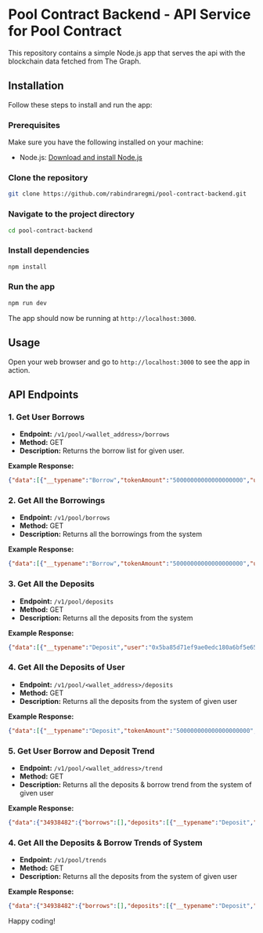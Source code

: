 # Pool Contract Backend - API Service for Pool Contract

This repository contains a simple Node.js app that serves the api with the blockchain data fetched from The Graph.
## Installation

Follow these steps to install and run the app:

### Prerequisites

Make sure you have the following installed on your machine:

- Node.js: [Download and install Node.js](https://nodejs.org/)

### Clone the repository

```bash
git clone https://github.com/rabindraregmi/pool-contract-backend.git
```

### Navigate to the project directory

```bash
cd pool-contract-backend
```

### Install dependencies

```bash
npm install
```

### Run the app

```bash
npm run dev
```

The app should now be running at `http://localhost:3000`.

## Usage

Open your web browser and go to `http://localhost:3000` to see the app in action.



## API Endpoints

### 1. Get User Borrows

- **Endpoint:** `/v1/pool/<wallet_address>/borrows`
- **Method:** GET
- **Description:** Returns the borrow list for given user.


**Example Response:**

```json
{"data":[{"__typename":"Borrow","tokenAmount":"50000000000000000000","user":"0x5ba85d71ef9ae0edc180a6bf5e65f0a749f062dc","Pool_id":"0x46544d0000000000000000000000000000000000000000000000000000000000","blockNumber":"34938648","chainId":"0x46544d0000000000000000000000000000000000000000000000000000000000","transactionHash":"0xce9b631328f9ec46baeefa0aaad90f6c6ea58959aabeac7bacc22f15c5683ea8"}]}
```

### 2. Get All the Borrowings

- **Endpoint:** `/v1/pool/borrows`
- **Method:** GET
- **Description:** Returns all the borrowings from the system


**Example Response:**

```json
{"data":[{"__typename":"Borrow","tokenAmount":"50000000000000000000","user":"0x5ba85d71ef9ae0edc180a6bf5e65f0a749f062dc","Pool_id":"0x46544d0000000000000000000000000000000000000000000000000000000000","blockNumber":"34938648","chainId":"0x46544d0000000000000000000000000000000000000000000000000000000000","transactionHash":"0xce9b631328f9ec46baeefa0aaad90f6c6ea58959aabeac7bacc22f15c5683ea8"}]}
```


### 3. Get All the Deposits

- **Endpoint:** `/v1/pool/deposits`
- **Method:** GET
- **Description:** Returns all the deposits from the system


**Example Response:**

```json
{"data":[{"__typename":"Deposit","user":"0x5ba85d71ef9ae0edc180a6bf5e65f0a749f062dc","blockNumber":"34938482","tokenAmount":"500000000000000000000","Pool_id":"0x46544d0000000000000000000000000000000000000000000000000000000000","chainId":"0x46544d0000000000000000000000000000000000000000000000000000000000","transactionHash":"0x1e516b112510fbc7786b8eba466d71a67037ce870faa5e7ed49028bf88480570"},{"__typename":"Deposit","user":"0x9f358d16a28f69f451439124bfe9dc934b0a9894","blockNumber":"35149402","tokenAmount":"1000000000000000000","Pool_id":"0x46544d0000000000000000000000000000000000000000000000000000000000","chainId":"0x46544d0000000000000000000000000000000000000000000000000000000000","transactionHash":"0x55f38e5ae0525cc4644691a0ef281b13b6896355ae030696180ebba66f7c255f"},{"__typename":"Deposit","user":"0x9f358d16a28f69f451439124bfe9dc934b0a9894","blockNumber":"35004275","tokenAmount":"1000000000000000000","Pool_id":"0x46544d0000000000000000000000000000000000000000000000000000000000","chainId":"0x46544d0000000000000000000000000000000000000000000000000000000000","transactionHash":"0xaf836f954e7799b28d914c5c4838cab8652ced49008fdf81767a8ca194aa023a"}]}
```

### 4. Get All the Deposits of User

- **Endpoint:** `/v1/pool/<wallet_address>/deposits`
- **Method:** GET
- **Description:** Returns all the deposits from the system of given user


**Example Response:**

```json
{"data":[{"__typename":"Deposit","tokenAmount":"500000000000000000000","user":"0x5ba85d71ef9ae0edc180a6bf5e65f0a749f062dc","Pool_id":"0x46544d0000000000000000000000000000000000000000000000000000000000","blockNumber":"34938482","chainId":"0x46544d0000000000000000000000000000000000000000000000000000000000","transactionHash":"0x1e516b112510fbc7786b8eba466d71a67037ce870faa5e7ed49028bf88480570"}]}
```

### 5. Get User Borrow and Deposit Trend

- **Endpoint:** `/v1/pool/<wallet_address>/trend`
- **Method:** GET
- **Description:** Returns all the deposits & borrow trend from the system of given user


**Example Response:**

```json
{"data":{"34938482":{"borrows":[],"deposits":[{"__typename":"Deposit","tokenAmount":"500000000000000000000","user":"0x5ba85d71ef9ae0edc180a6bf5e65f0a749f062dc","Pool_id":"0x46544d0000000000000000000000000000000000000000000000000000000000","blockNumber":"34938482","chainId":"0x46544d0000000000000000000000000000000000000000000000000000000000"}]},"34938648":{"borrows":[{"__typename":"Borrow","tokenAmount":"50000000000000000000","user":"0x5ba85d71ef9ae0edc180a6bf5e65f0a749f062dc","Pool_id":"0x46544d0000000000000000000000000000000000000000000000000000000000","blockNumber":"34938648","chainId":"0x46544d0000000000000000000000000000000000000000000000000000000000"}],"deposits":[]}}}
```
### 4. Get All the Deposits & Borrow Trends of System

- **Endpoint:** `/v1/pool/trends`
- **Method:** GET
- **Description:** Returns all the deposits from the system of given user


**Example Response:**

```json
{"data":{"34938482":{"borrows":[],"deposits":[{"__typename":"Deposit","tokenAmount":"500000000000000000000","user":"0x5ba85d71ef9ae0edc180a6bf5e65f0a749f062dc","Pool_id":"0x46544d0000000000000000000000000000000000000000000000000000000000","blockNumber":"34938482","chainId":"0x46544d0000000000000000000000000000000000000000000000000000000000"}]},"34938648":{"borrows":[{"__typename":"Borrow","tokenAmount":"50000000000000000000","user":"0x5ba85d71ef9ae0edc180a6bf5e65f0a749f062dc","Pool_id":"0x46544d0000000000000000000000000000000000000000000000000000000000","blockNumber":"34938648","chainId":"0x46544d0000000000000000000000000000000000000000000000000000000000"}],"deposits":[]},"35004275":{"borrows":[],"deposits":[{"__typename":"Deposit","tokenAmount":"1000000000000000000","user":"0x9f358d16a28f69f451439124bfe9dc934b0a9894","Pool_id":"0x46544d0000000000000000000000000000000000000000000000000000000000","blockNumber":"35004275","chainId":"0x46544d0000000000000000000000000000000000000000000000000000000000"}]},"35149402":{"borrows":[],"deposits":[{"__typename":"Deposit","tokenAmount":"1000000000000000000","user":"0x9f358d16a28f69f451439124bfe9dc934b0a9894","Pool_id":"0x46544d0000000000000000000000000000000000000000000000000000000000","blockNumber":"35149402","chainId":"0x46544d0000000000000000000000000000000000000000000000000000000000"}]}}}
```




Happy coding!


